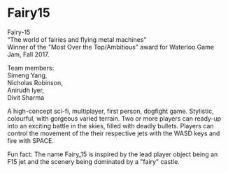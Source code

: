 # Fairy15

Fairy-15  
“The world of fairies and flying metal machines”  
Winner of the "Most Over the Top/Ambitious" award for Waterloo Game Jam, Fall 2017.

Team members:  
Simeng Yang,   
Nicholas Robinson,   
Anirudh Iyer,   
Divit Sharma  

A high-concept sci-fi, multiplayer, first person, dogfight game. 
Stylistic, colourful, with gorgeous varied terrain. Two or more players can ready-up into an exciting battle in the skies, filled with deadly bullets. Players can control the movement of the their respective jets with the WASD keys and fire with SPACE. 

Fun fact: The name Fairy_15 is inspired by the lead player object being an F15 jet and the scenery being dominated by a "fairy" castle.
